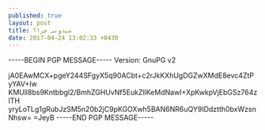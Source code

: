 ```yaml
---
published: true
layout: post
title: میدونی چرا؟
date: 2017-04-24 13:02:33 +0430
---
```


-----BEGIN PGP MESSAGE-----
Version: GnuPG v2

jA0EAwMCX+pgeY244SFgyX5q90ACbt+c2rJkKXhUgDGZwXMdE8evc4ZtPyYAV+Iw
KMUll8bs9Kntbbgl2/BmhZGHUvNf5EukZllKeMdNawI+XpKwkpVjEbGSz764zITH
yryLoTLg1gRubJzSM5n20b2jC9pKGOXwh5BAN6NR6uQY9IDdztth0bxWzsnNhsw=
=JeyB
-----END PGP MESSAGE-----
